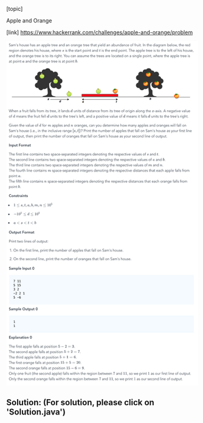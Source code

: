 [topic]

Apple and Orange

[link]
https://www.hackerrank.com/challenges/apple-and-orange/problem


![Alt text](q.png?raw=true "Title")

## Solution: (For solution, please click on 'Solution.java')